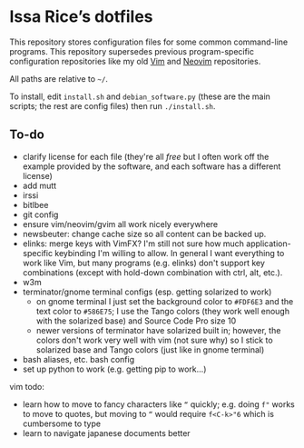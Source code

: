 # Issa Rice’s dotfiles

This repository stores configuration files for some common command-line
programs. This repository supersedes previous program-specific
configuration repositories like my old [Vim][vim-repo] and
[Neovim][neovim-repo] repositories.

[vim-repo]: https://github.com/riceissa/vim
[neovim-repo]: https://github.com/riceissa/neovim

All paths are relative to `~/`.

To install, edit `install.sh` and `debian_software.py` (these are the main scripts; the rest are config files) then run `./install.sh`.

## To-do

- clarify license for each file (they're all *free* but I often work off
  the example provided by the software, and each software has a
  different license)
- add mutt
- irssi
- bitlbee
- git config
- ensure vim/neovim/gvim all work nicely everywhere
- newsbeuter: change cache size so all content can be backed up.
- elinks: merge keys with VimFX? I'm still not sure how much application-specific keybinding I'm willing to allow. In general I want everything to work like Vim, but many programs (e.g. elinks) don't support key combinations (except with hold-down combination with ctrl, alt, etc.).
- w3m
- terminator/gnome terminal configs (esp. getting solarized to work)
    - on gnome terminal I just set the background color to `#FDF6E3` and the text color to `#586E75`; I use the Tango colors (they work well enough with the solarized base) and Source Code Pro size 10
    - newer versions of terminator have solarized built in; however, the colors don't work very well with vim (not sure why) so I stick to solarized base and Tango colors (just like in gnome terminal)
- bash aliases, etc. bash config
- set up python to work (e.g. getting pip to work...)

vim todo:

- learn how to move to fancy characters like `“` quickly; e.g. doing `f"` works to move to quotes, but moving to `“` would require `f<C-k>"6` which is cumbersome to type
- learn to navigate japanese documents better
